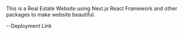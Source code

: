 This is a Real Estate Website using Next.js React Framework and other packages to make website beautiful.

--Deployment Link
